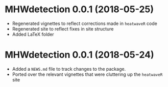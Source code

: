 # MHWdetection 0.0.1  (2018-05-25)

* Regenerated vignettes to reflect corrections made in `heatwaveR` code
* Regenerated site to reflect fixes in site structure
* Added LaTeX folder 

# MHWdetection 0.0.1  (2018-05-24)

* Added a `NEWS.md` file to track changes to the package.
* Ported over the relevant vignettes that were cluttering up the `heatwaveR` site
